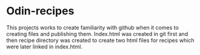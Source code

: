 # Odin-recipes

This projects works to create familiarity with github when it comes to creating files and publishing them.
Index.html was created in git first and then recipe directory was created to create two html files for recipes which were later linked in index.html.
